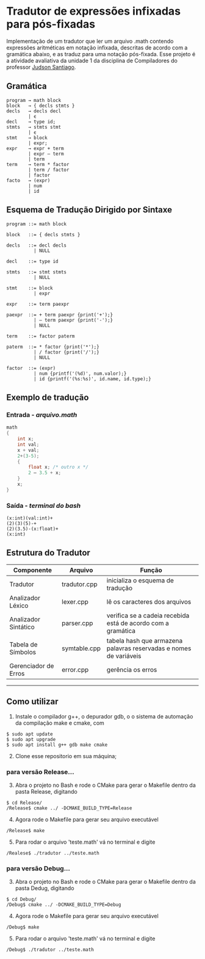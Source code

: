 # Tradutor de expressões infixadas para pós-fixadas

Implementação de um tradutor que ler um arquivo .math contendo expressões aritméticas em notação infixada, descritas de acordo com a gramática abaixo, e as traduz para uma notação pós-fixada. Esse projeto é a atividade avaliativa da unidade 1 da disciplina de Compiladores do professor [Judson Santiago](https://www.youtube.com/playlist?list=PLX6Nyaq0ebfhI396WlWN6WlBm-tp7vDtV).

## Gramática
    program → math block
    block   → { decls stmts }
    decls   → decls decl
            | ϵ
    decl    → type id;
    stmts   → stmts stmt
            | ϵ
    stmt    → block
            | expr;
    expr    → expr + term
            | expr – term
            | term
    term    → term * factor
            | term / factor
            | factor
    facto   → (expr)
            | num
            | id

## Esquema de Tradução Dirigido por Sintaxe
~~~bnf
program ::= math block

block   ::= { decls stmts }

decls   ::= decl decls
          | NULL

decl    ::= type id

stmts   ::= stmt stmts
          | NULL

stmt    ::= block
          | expr

expr    ::= term paexpr

paexpr  ::= + term paexpr {print('+');}
          | – term paexpr {print('-');}
          | NULL

term    ::= factor paterm

paterm  ::= * factor {print('*');}
          | / factor {print('/');}
          | NULL

factor  ::= (expr)
          | num {printf('(%d)', num.valor);}
          | id {printf('(%s:%s)', id.name, id.type);}
~~~


## Exemplo de tradução
### Entrada - _arquivo.math_
~~~c++
math
{ 
    int x;
    int val;
    x + val;
    2+(3-5);
    { 
        float x; /* outro x */
        2 – 3.5 + x;
    } 
    x;
}
~~~

### Saída - _terminal do bash_
~~~shell
(x:int)(val:int)+
(2)(3)(5)-+
(2)(3.5)-(x:float)+
(x:int)
~~~

## Estrutura do Tradutor
Componente | Arquivo | Função
|----------|---------|---
Tradutor | tradutor.cpp | inicializa o esquema de tradução
Analizador Léxico | lexer.cpp | lê os caracteres dos arquivos
Analizador Sintático | parser.cpp | verifica se a cadeia recebida está de acordo com a gramática
Tabela de Símbolos | symtable.cpp | tabela hash que armazena palavras reservadas e nomes de variáveis
Gerenciador de Erros | error.cpp | gerência os erros
------------
## Como utilizar
1. Instale o compilador g++, o depurador gdb, o o sistema de automação da compilação make e cmake, com
~~~shell
$ sudo apt update
$ sudo apt upgrade
$ sudo apt install g++ gdb make cmake
~~~
2. Clone esse repositorio em sua máquina;

### para versão Release...

3. Abra o projeto no Bash e rode o CMake para gerar o Makefile dentro da pasta Release, digitando
~~~shell
$ cd Release/
/Release$ cmake ../ -DCMAKE_BUILD_TYPE=Release
~~~
4. Agora rode o Makefile para gerar seu arquivo executável
~~~shell
/Release$ make
~~~
5. Para rodar o arquivo 'teste.math' vá no terminal e digite
~~~shell
/Realese$ ./tradutor ../teste.math
~~~

### para versão Debug...

3. Abra o projeto no Bash e rode o CMake para gerar o Makefile dentro da pasta Dedug, digitando
~~~shell
$ cd Debug/
/Debug$ cmake ../ -DCMAKE_BUILD_TYPE=Debug
~~~
4. Agora rode o Makefile para gerar seu arquivo executável
~~~shell
/Debug$ make
~~~
5. Para rodar o arquivo 'teste.math' vá no terminal e digite
~~~shell
/Debug$ ./tradutor ../teste.math
~~~
